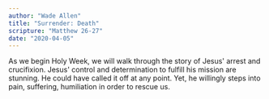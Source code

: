 ```yaml
---
author: "Wade Allen"
title: "Surrender: Death"
scripture: "Matthew 26-27"
date: "2020-04-05"
---
```


As we begin Holy Week, we will walk through the story of Jesus' arrest and crucifixion. Jesus' control and determination to fulfill his mission are stunning. He could have called it off at any point. Yet, he willingly steps into pain, suffering, humiliation in order to rescue us.
